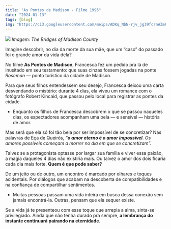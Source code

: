 ```yaml
---
title: "As Pontes de Madison - Filme 1995"
date: "2024-01-13"
tags: [blog]
img: "https://ci3.googleusercontent.com/meips/ADKq_NbN-rjv_jg39fcrnAZmP9oJB9K-MaQg_T_0oSJcXvEcVD_nGI9ycsWRga46VgNI3wSyOZZjmfP6JyUgznVtTJqdhV-D0pLOrywkOKsdsEfYs1n7d0HKOl7gBFhJ8qtXTEmW_OFqOK7zSNYkPn7MU6iRDSM1C32Mz9vkFcrXCexIsc4jwUIwzVzycjnxcgRx1Z-SO8k5nGVRsbvpnLgOemPSYd3WESDlMtu7r6faVgdRdxqdTsdH4a_c33iT0teioWxK1tF6IIkt6EkbuONKmd0Df9pZ9OnhjFxeK9DVf_engtYw0cZqx85D2w=s0-d-e1-ft"
---
```


![](https://ci3.googleusercontent.com/meips/ADKq_NbN-rjv_jg39fcrnAZmP9oJB9K-MaQg_T_0oSJcXvEcVD_nGI9ycsWRga46VgNI3wSyOZZjmfP6JyUgznVtTJqdhV-D0pLOrywkOKsdsEfYs1n7d0HKOl7gBFhJ8qtXTEmW_OFqOK7zSNYkPn7MU6iRDSM1C32Mz9vkFcrXCexIsc4jwUIwzVzycjnxcgRx1Z-SO8k5nGVRsbvpnLgOemPSYd3WESDlMtu7r6faVgdRdxqdTsdH4a_c33iT0teioWxK1tF6IIkt6EkbuONKmd0Df9pZ9OnhjFxeK9DVf_engtYw0cZqx85D2w=s0-d-e1-ft)
*Imagem: The Bridges of Madison County*

Imagine descobrir, no dia da morte da sua mãe, que um “caso” do passado foi o grande amor da vida dela?

No filme  **As Pontes de Madison**, Francesca fez um pedido pra lá de inusitado em seu testamento: que suas cinzas fossem jogadas na ponte  _Roseman_  — ponto turístico da cidade de Madison.

Para que seus filhos entendessem seu desejo, Francesca deixou uma carta desvendando o mistério: durante 4 dias, ela viveu um romance com o fotógrafo Robert Kincaid, que passou pelo local para registrar as pontes da cidade.

-   Enquanto os filhos de Francesca descobrem o que se passou naqueles dias, os espectadores acompanham uma bela — e sensível — história de amor.
    

Mas será que ela só foi tão bela por ser impossível de se concretizar? Nas palavras de Eça de Queirós,  _“__**o amor eterno é o amor impossível**__. Os amores possíveis começam a morrer no dia em que se concretizam”._

Talvez se a protagonista optasse por largar sua família e viver essa paixão, a magia daqueles 4 dias não existiria mais. Ou talvez o amor dos dois ficaria cada dia mais forte.  **Quem é que pode saber?**

De um jeito ou de outro, um encontro é marcado por olhares e toques acidentais. Por diálogos que acabam na descoberta de compatibilidades e na confiança de compartilhar sentimentos.

-   Muitas pessoas passam uma vida inteira em busca dessa conexão sem jamais encontrá-la. Outras, pensam que ela sequer existe.
    

Se a vida já te presenteou com esse toque que arrepia a alma, sinta-se privilegiado. Ainda que não tenha durado pra sempre,  **a lembrança do instante continuará pairando na eternidade.**
